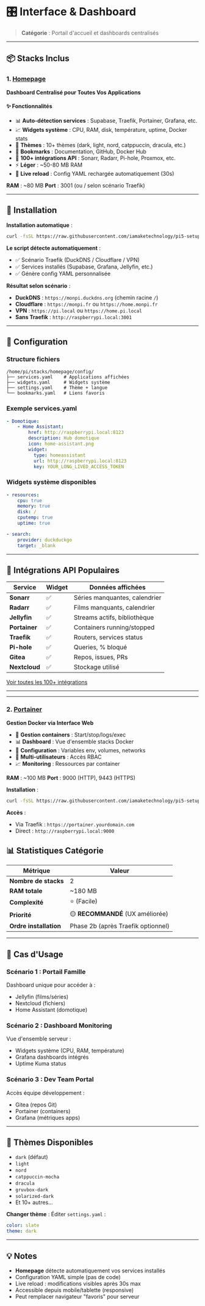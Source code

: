 # 🎛️ Interface & Dashboard

> **Catégorie** : Portail d'accueil et dashboards centralisés

---

## 📦 Stacks Inclus

### 1. [Homepage](homepage/)
**Dashboard Centralisé pour Toutes Vos Applications**

#### ✨ Fonctionnalités

- 📊 **Auto-détection services** : Supabase, Traefik, Portainer, Grafana, etc.
- 📈 **Widgets système** : CPU, RAM, disk, température, uptime, Docker stats
- 🎨 **Thèmes** : 10+ thèmes (dark, light, nord, catppuccin, dracula, etc.)
- 🔖 **Bookmarks** : Documentation, GitHub, Docker Hub
- 🔌 **100+ intégrations API** : Sonarr, Radarr, Pi-hole, Proxmox, etc.
- ⚡ **Léger** : ~50-80 MB RAM
- 🔄 **Live reload** : Config YAML rechargée automatiquement (30s)

**RAM** : ~80 MB
**Port** : 3001 (ou / selon scénario Traefik)

---

## 🚀 Installation

**Installation automatique** :
```bash
curl -fsSL https://raw.githubusercontent.com/iamaketechnology/pi5-setup/main/08-interface/homepage/scripts/01-homepage-deploy.sh | sudo bash
```

**Le script détecte automatiquement** :
- ✅ Scénario Traefik (DuckDNS / Cloudflare / VPN)
- ✅ Services installés (Supabase, Grafana, Jellyfin, etc.)
- ✅ Génère config YAML personnalisée

**Résultat selon scénario** :
- **DuckDNS** : `https://monpi.duckdns.org` (chemin racine `/`)
- **Cloudflare** : `https://monpi.fr` ou `https://home.monpi.fr`
- **VPN** : `https://pi.local` ou `https://home.pi.local`
- **Sans Traefik** : `http://raspberrypi.local:3001`

---

## 🎨 Configuration

### Structure fichiers
```
/home/pi/stacks/homepage/config/
├── services.yaml    # Applications affichées
├── widgets.yaml     # Widgets système
├── settings.yaml    # Thème + langue
└── bookmarks.yaml   # Liens favoris
```

### Exemple services.yaml
```yaml
- Domotique:
    - Home Assistant:
        href: http://raspberrypi.local:8123
        description: Hub domotique
        icon: home-assistant.png
        widget:
          type: homeassistant
          url: http://raspberrypi.local:8123
          key: YOUR_LONG_LIVED_ACCESS_TOKEN
```

### Widgets système disponibles
```yaml
- resources:
    cpu: true
    memory: true
    disk: /
    cputemp: true
    uptime: true

- search:
    provider: duckduckgo
    target: _blank
```

---

## 🔌 Intégrations API Populaires

| Service | Widget | Données affichées |
|---------|--------|-------------------|
| **Sonarr** | ✅ | Séries manquantes, calendrier |
| **Radarr** | ✅ | Films manquants, calendrier |
| **Jellyfin** | ✅ | Streams actifs, bibliothèque |
| **Portainer** | ✅ | Containers running/stopped |
| **Traefik** | ✅ | Routers, services status |
| **Pi-hole** | ✅ | Queries, % bloqué |
| **Gitea** | ✅ | Repos, issues, PRs |
| **Nextcloud** | ✅ | Stockage utilisé |

[Voir toutes les 100+ intégrations](https://gethomepage.dev/en/widgets/)

---

---

### 2. [Portainer](portainer/)
**Gestion Docker via Interface Web**

- 🐋 **Gestion containers** : Start/stop/logs/exec
- 📊 **Dashboard** : Vue d'ensemble stacks Docker
- 🔧 **Configuration** : Variables env, volumes, networks
- 👥 **Multi-utilisateurs** : Accès RBAC
- 📈 **Monitoring** : Ressources par container

**RAM** : ~100 MB
**Port** : 9000 (HTTP), 9443 (HTTPS)

**Installation** :
```bash
curl -fsSL https://raw.githubusercontent.com/iamaketechnology/pi5-setup/main/08-interface/portainer/scripts/01-portainer-deploy.sh | sudo bash
```

**Accès** :
- Via Traefik : `https://portainer.yourdomain.com`
- Direct : `http://raspberrypi.local:9000`


## 📊 Statistiques Catégorie

| Métrique | Valeur |
|----------|--------|
| **Nombre de stacks** | 2 |
| **RAM totale** | ~180 MB |
| **Complexité** | ⭐ (Facile) |
| **Priorité** | 🟡 **RECOMMANDÉ** (UX améliorée) |
| **Ordre installation** | Phase 2b (après Traefik optionnel) |

---

## 🎯 Cas d'Usage

### Scénario 1 : Portail Famille
Dashboard unique pour accéder à :
- Jellyfin (films/séries)
- Nextcloud (fichiers)
- Home Assistant (domotique)

### Scénario 2 : Dashboard Monitoring
Vue d'ensemble serveur :
- Widgets système (CPU, RAM, température)
- Grafana dashboards intégrés
- Uptime Kuma status

### Scénario 3 : Dev Team Portal
Accès équipe développement :
- Gitea (repos Git)
- Portainer (containers)
- Grafana (métriques apps)

---

## 🎨 Thèmes Disponibles

- `dark` (défaut)
- `light`
- `nord`
- `catppuccin-mocha`
- `dracula`
- `gruvbox-dark`
- `solarized-dark`
- Et 10+ autres...

**Changer thème** : Éditer `settings.yaml` :
```yaml
color: slate
theme: dark
```

---

## 💡 Notes

- **Homepage** détecte automatiquement vos services installés
- Configuration YAML simple (pas de code)
- Live reload : modifications visibles après 30s max
- Accessible depuis mobile/tablette (responsive)
- Peut remplacer navigateur "favoris" pour serveur

